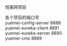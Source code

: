 悦美网项目<br/>

各个项目的端口号<br/>
yuemei-config-server 8888<br/>
yuemei-eureka-client 8891<br/>
yuemei-eureka-server 8890<br/>
yuemei-cms 8889<br/>
